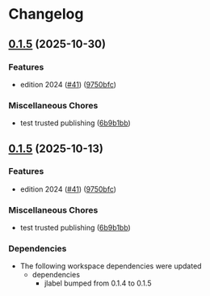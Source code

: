 # Changelog

## [0.1.5](https://github.com/Mogyuchi/test-jlabel/compare/jlabel-question-v0.1.5...jlabel-question-v0.1.5) (2025-10-30)


### Features

* edition 2024 ([#41](https://github.com/Mogyuchi/test-jlabel/issues/41)) ([9750bfc](https://github.com/Mogyuchi/test-jlabel/commit/9750bfc7b6a211d0059429a2341436ad85d419cd))


### Miscellaneous Chores

* test trusted publishing ([6b9b1bb](https://github.com/Mogyuchi/test-jlabel/commit/6b9b1bb5f2356d405fe900bd23f46cd06d6b62b7))

## [0.1.5](https://github.com/jpreprocess/jlabel/compare/jlabel-question-v0.1.4...jlabel-question-v0.1.5) (2025-10-13)


### Features

* edition 2024 ([#41](https://github.com/jpreprocess/jlabel/issues/41)) ([9750bfc](https://github.com/jpreprocess/jlabel/commit/9750bfc7b6a211d0059429a2341436ad85d419cd))


### Miscellaneous Chores

* test trusted publishing ([6b9b1bb](https://github.com/jpreprocess/jlabel/commit/6b9b1bb5f2356d405fe900bd23f46cd06d6b62b7))


### Dependencies

* The following workspace dependencies were updated
  * dependencies
    * jlabel bumped from 0.1.4 to 0.1.5
